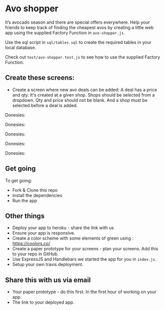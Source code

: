 # Avo shopper

It’s avocado season and there are special offers everywhere. Help your friends to keep track of finding the cheapest avos by creating a little web app using the supplied Factory Function in `avo-shopper.js`.

 Use the sql script in `sql/tables.sql` to create the required tables in your local database.

Check out `test/avo-shopper.test.js` to see how to use the supplied Factory Function.

##  Create these screens:

* Create a screen where new avo deals can be added: A deal has a price and qty. It's created at a given shop. Shops should be selected from a dropdown. Qty and price should not be blank. And a shop must be selected before a deal is added.

Donesies:
<!-- * Create a screen that shows a list of all the shops.
	* Use the pre-populated shops in the `data.sql` file -->

Donesies:
<!-- * Create a screen that show all the avo deals for a given shop - link to this screen from the shop list screen above. Show deals in the format `qty for price`. For example `3 for R18`, `5 for R27` -->

Donesies:
<!-- * Create a screen where a new shop can be added. Add a link to this screen from the Shop list screen. -->

Donesies:
<!-- * Show a list of the top 5 avo deals - this should be your landing page. Use deal format. Add some avo picture or ways to show deal details visually. -->

Donesies:
<!-- * Allow a user to enter how much money they have to recommend to them where to go and buy their avo’s. Show the deals, the shop name and the unit_price for each deal. -->

## Get going

To get going:

* Fork & Clone this repo
* Install the dependencies
* Run the app

## Other things

* Deploy your app to heroku - share the link with us
* Ensure your app is responsive.
* Create a color scheme with some elements of green using : https://coolors.co/
* Create a paper prototype for your screens - plan your screens. Add this to your repo in GitHub.
* Use ExpressJS and Handlebars we started the app for you in `index.js`.
* Setup your own travis deployment.

## Share this with us via email

* Your paper prototype - do this first. In the first hour of working on your app.
* The link to your deployed app. 




